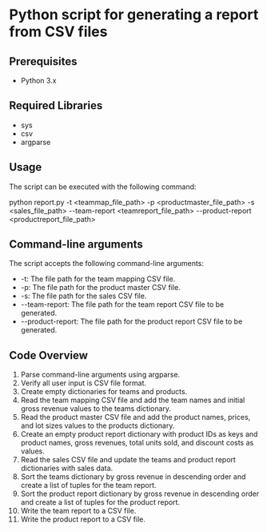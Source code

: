 # Python script for generating a report from CSV files

## Prerequisites

* Python 3.x

## Required Libraries

* sys
* csv
* argparse

## Usage

The script can be executed with the following command:

python report.py -t <teammap_file_path> -p <productmaster_file_path> -s <sales_file_path> --team-report <teamreport_file_path> --product-report <productreport_file_path>

## Command-line arguments

The script accepts the following command-line arguments:

* -t: The file path for the team mapping CSV file.
* -p: The file path for the product master CSV file.
* -s: The file path for the sales CSV file.
* --team-report: The file path for the team report CSV file to be generated.
* --product-report: The file path for the product report CSV file to be generated.

## Code Overview

1. Parse command-line arguments using argparse.
2. Verify all user input is CSV file format.
3. Create empty dictionaries for teams and products.
4. Read the team mapping CSV file and add the team names and initial gross revenue values to the teams dictionary.
5. Read the product master CSV file and add the product names, prices, and lot sizes values to the products dictionary.
6. Create an empty product report dictionary with product IDs as keys and product names, gross revenues, total units sold, and discount costs as values.
7. Read the sales CSV file and update the teams and product report dictionaries with sales data.
8. Sort the teams dictionary by gross revenue in descending order and create a list of tuples for the team report.
9. Sort the product report dictionary by gross revenue in descending order and create a list of tuples for the product report.
10. Write the team report to a CSV file.
11. Write the product report to a CSV file.

